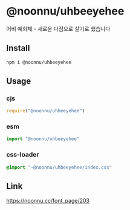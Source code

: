 # @noonnu/uhbeeyehee
어비 예희체 - 새로운 다짐으로 살기로 했습니다

## Install
```sh
npm i @noonnu/uhbeeyehee
```
## Usage
### cjs
```js
require("@noonnu/uhbeeyehee")
```
### esm
```js
import "@noonnu/uhbeeyehee"
```
### css-loader
```css
@import "~@noonnu/uhbeeyehee/index.css"
```

## Link
https://noonnu.cc/font_page/203